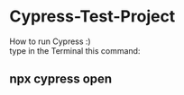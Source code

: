 # Cypress-Test-Project

<p>How to run Cypress :)<br>type in the Terminal this command:<br><h2>npx cypress open</h2></p>
